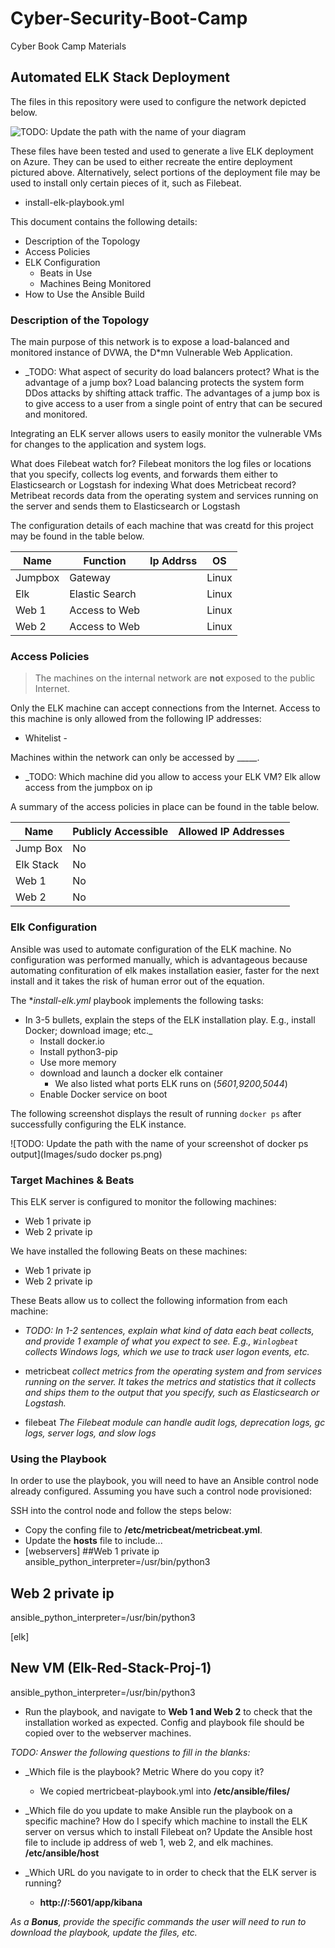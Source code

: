 # Cyber-Security-Boot-Camp
Cyber Book Camp Materials
## Automated ELK Stack Deployment

The files in this repository were used to configure the network depicted below.

![TODO: Update the path with the name of your diagram](Images/diagram_filename.png)

These files have been tested and used to generate a live ELK deployment on Azure. They can be used to either recreate the entire deployment pictured above. Alternatively, select portions of the deployment file may be used to install only certain pieces of it, such as Filebeat.

- install-elk-playbook.yml

This document contains the following details:
- Description of the Topology
- Access Policies
- ELK Configuration
  - Beats in Use
  - Machines Being Monitored
- How to Use the Ansible Build


### Description of the Topology

The main purpose of this network is to expose a load-balanced and monitored instance of DVWA, the D*mn Vulnerable Web Application.

- _TODO: What aspect of security do load balancers protect? What is the advantage of a jump box?
Load balancing protects the system form DDos attacks by shifting attack traffic.  The advantages of a jump box is to give access to a user from a single point of entry that can be secured and monitored.

Integrating an ELK server allows users to easily monitor the vulnerable VMs for changes to the application and system logs.

What does Filebeat watch for?  Filebeat monitors the log files or locations that you specify, collects log events, and forwards them either to Elasticsearch or Logstash for indexing
What does Metricbeat record? Metribeat records data from the operating system and services running on the server and sends them to Elasticsearch or Logstash

The configuration details of each machine that was creatd for this project may be found in the table below.

| Name    | Function       | Ip Addrss | OS    |
|---------|----------------|-----------|-------|
| Jumpbox | Gateway        | <private ip>  | Linux |
| Elk     | Elastic Search | <private ip>  | Linux |
| Web 1   | Access to Web  | <private ip>  | Linux |
| Web 2   | Access to Web  | <private ip>  | Linux |

### Access Policies

>The machines on the internal network are **not** exposed to the public Internet. 

Only the ELK machine can accept connections from the Internet. Access to this machine is only allowed from the following IP addresses:
- Whitelist
        - **<private ip>**
    

Machines within the network can only be accessed by _____.
- _TODO: Which machine did you allow to access your ELK VM? 
Elk allow access from the jumpbox on ip <private ip>

A summary of the access policies in place can be found in the table below.

| Name     | Publicly Accessible | Allowed IP Addresses |
|----------|---------------------|----------------------|
|Jump Box  | No                  | <public ip>          |
|Elk Stack | No                  | <private ip>         | 
|Web 1     | No                  | <private ip>         |
|Web 2     | No                  | <private ip>         |

### Elk Configuration

Ansible was used to automate configuration of the ELK machine. No configuration was performed manually, which is advantageous because automating confituration of elk makes installation easier, faster for the next install and it takes the risk of human error out of the equation.

The **install-elk.yml* playbook implements the following tasks:
- In 3-5 bullets, explain the steps of the ELK installation play. E.g., install Docker; download image; etc._
    - Install docker.io
    - Install python3-pip
    - Use more memory
    - download and launch a docker elk container
        - We also listed what ports ELK runs on (*5601,9200,5044*)
    - Enable Docker service on boot

The following screenshot displays the result of running `docker ps` after successfully configuring the ELK instance.

![TODO: Update the path with the name of your screenshot of docker ps output](Images/sudo docker ps.png)

### Target Machines & Beats
This ELK server is configured to monitor the following machines:
- Web 1 private ip
- Web 2 private ip

We have installed the following Beats on these machines:
- Web 1 private ip
- Web 2 private ip

These Beats allow us to collect the following information from each machine:
- _TODO: In 1-2 sentences, explain what kind of data each beat collects, and provide 1 example of what you expect to see. E.g., `Winlogbeat` collects Windows logs, which we use to track user logon events, etc._
 - metricbeat *collect metrics from the operating system and from services running on the server. It takes the metrics and statistics that it collects and ships them to the output that you specify, such as Elasticsearch or Logstash.*
 
 - filebeat *The Filebeat module can handle audit logs, deprecation logs, gc logs, server logs, and slow logs*

### Using the Playbook
In order to use the playbook, you will need to have an Ansible control node already configured. Assuming you have such a control node provisioned: 

SSH into the control node and follow the steps below:
- Copy the confing file to **/etc/metricbeat/metricbeat.yml**.
- Update the **hosts** file to include...
- [webservers]
##Web 1 private ip
<private ip.5> ansible_python_interpreter=/usr/bin/python3
## Web 2 private ip
<private ip.7> ansible_python_interpreter=/usr/bin/python3

[elk]
## New VM (Elk-Red-Stack-Proj-1)
<private ip.4> ansible_python_interpreter=/usr/bin/python3

- Run the playbook, and navigate to **Web 1 and Web 2** to check that the installation worked as expected.  Config and playbook file should be copied over to the webserver machines.

_TODO: Answer the following questions to fill in the blanks:_
- _Which file is the playbook? Metric Where do you copy it? 
   - We copied mertricbeat-playbook.yml into **/etc/ansible/files/**

- _Which file do you update to make Ansible run the playbook on a specific machine? How do I specify which machine to install the ELK server on versus which to install Filebeat on? Update the Ansible host file to include ip address of web 1, web 2, and elk machines.  **/etc/ansible/host**  

- _Which URL do you navigate to in order to check that the ELK server is running?
   - **http://<puplic ip>:5601/app/kibana**

_As a **Bonus**, provide the specific commands the user will need to run to download the playbook, update the files, etc._
